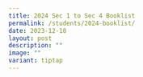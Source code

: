```yaml
---
title: 2024 Sec 1 to Sec 4 Booklist
permalink: /students/2024-booklist/
date: 2023-12-18
layout: post
description: ""
image: ""
variant: tiptap
---
```

